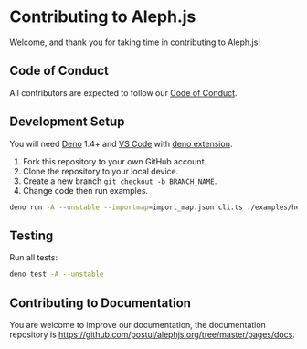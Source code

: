 # Contributing to Aleph.js

Welcome, and thank you for taking time in contributing to Aleph.js!

## Code of Conduct

All contributors are expected to follow our [Code of Conduct](CODE_OF_CONDUCT.md).

## Development Setup

You will need [Deno](https://deno.land/) 1.4+ and [VS Code](https://code.visualstudio.com/) with [deno extension](https://marketplace.visualstudio.com/items?itemName=denoland.vscode-deno).

1. Fork this repository to your own GitHub account.
2. Clone the repository to your local device.
3. Create a new branch `git checkout -b BRANCH_NAME`.
4. Change code then run examples.

```bash
deno run -A --unstable --importmap=import_map.json cli.ts ./examples/hello-world --log=debug
```

## Testing

Run all tests:

```bash
deno test -A --unstable
```

## Contributing to Documentation

You are welcome to improve our documentation, the documentation repository is https://github.com/postui/alephjs.org/tree/master/pages/docs.
